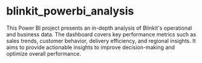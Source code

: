 # blinkit_powerbi_analysis
This Power BI project presents an in-depth analysis of Blinkit's operational and business data. The dashboard covers key performance metrics such as sales trends, customer behavior, delivery efficiency, and regional insights. It aims to provide actionable insights to improve decision-making and optimize overall performance.
